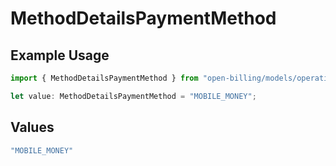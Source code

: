 # MethodDetailsPaymentMethod

## Example Usage

```typescript
import { MethodDetailsPaymentMethod } from "open-billing/models/operations";

let value: MethodDetailsPaymentMethod = "MOBILE_MONEY";
```

## Values

```typescript
"MOBILE_MONEY"
```